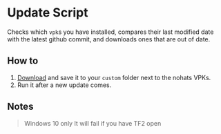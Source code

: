 # Update Script
Checks which `vpk`s you have installed,
compares their last modified date with the latest github commit,
and downloads ones that are out of date.

## How to
1. [Download](https://github.com/Fedora31/no-hats-bgum/releases) and save it to your `custom` folder next to the nohats VPKs.  
2. Run it after a new update comes.

## Notes
> Windows 10 only
> It will fail if you have TF2 open
